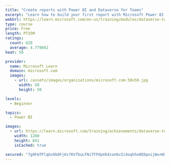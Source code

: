 ```yaml
---
title: "Create reports with Power BI and Dataverse for Teams"
excerpt: "Learn how to build your first report with Microsoft Power BI and Dataverse for Teams."
webUrl: https://learn.microsoft.com/en-us/training/modules/dataverse-teams-power-bi/
type: course
price: Free
length: PT35M
ratings:
  count: 628
  average: 4.778662
heat: 50

provider:
  name: Microsoft Learn
  domain: microsoft.com
  images:
    - url: /assets/images/organizations/microsoft.com-50x50.jpg
      width: 50
      height: 50

levels:
  - Beginner

topics:
  - Power BI

images:
  - url: https://learn.microsoft.com/training/achievements/dataverse-teams-power-bi-social.png
    width: 1280
    height: 641
    isCached: true

secured: "7g9FmTPlqGx9kDFj6s7KVfbuLFNiTFPdpX64zan6vZi4oqh5e0EDpnijWu+WXYQow7slJZ5x7H6KT53RTD2EEq/5pHxXQlJ12fny7RTdkyzH6xtZPvGk4mz/ZTAYb262kxeRReEMk/I7FyIn1h+YbDv+h55uAjp1a4UiNcbCklCpk5zqYkVDxeI9nh2rUur+PtGKI4+hGMQoxi9mP4CkLKuCcfU+nfsVI15h7jrS0r2kxTeK0h+SmCc77ZZo7/WDScRCoKO3UDmO549erk4ulzk2vP6FzC/sJQUPrXr/+YqdlLHyuTaQvZaWEalVlN+Blfj7cmmQ5WOan851vNy/KzMr123d/VGxWOTynm3KMdvdHBTxLwT4pCgqIWOXulg7io2+qbtGU80JvtQtIyrKy8X9fhoBSZU1zyLK0Xc7dhI=;j7qJ/c6fq5erNSKegqHK4g=="
---
```


